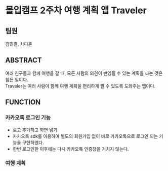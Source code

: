 # 몰입캠프 2주차 여행 계획 앱 Traveler
## 팀원
김민결, 차다윤
## ABSTRACT
여러 친구들과 함께 여행을 갈 때, 모든 사람의 의견이 반영될 수 있는 계획을 짜는 것은 힘든 일이다.  
Traveler는 여러 사람이 함께 여행 계획을 편리하게 짤 수 있도록 도와주는 앱이다.

## FUNCTION
### 카카오톡 로그인 기능
- 로고 추가하고 화면 넣기
- 카카오톡 sdk를 이용하여 별도의 회원가입 없이 바로 카카오톡으로 로그인 되는 기능을 구현하였다.
- 한번 로그인한 이후에는 다시 카카오톡 인증창을 거치지 않는다. 

### 여행 계획 
